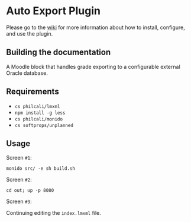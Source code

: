 # Auto Export Plugin

Please go to the [wiki][1] for more information about how to install, configure,
and use the plugin.

[1]: https://github.com/philcali/up_auto_export/wiki

## Building the documentation

A Moodle block that handles grade exporting to a configurable external Oracle
database.

## Requirements

- `cs philcali/lmxml`
- `npm install -g less`
- `cs philcali/monido`
- `cs softprops/unplanned`

## Usage

Screen `#1`:

```
monido src/ -e sh build.sh
```

Screen `#2`:

```
cd out; up -p 8080
```

Screen `#3`:

Continuing editing the `index.lmxml` file.
